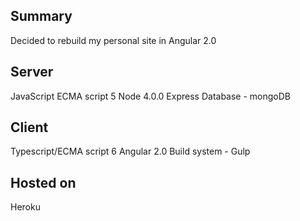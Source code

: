 ## Summary
Decided to rebuild my personal site in Angular 2.0

## Server
JavaScript ECMA script 5
Node 4.0.0
Express
Database - mongoDB

## Client
Typescript/ECMA script 6
Angular 2.0
Build system - Gulp

## Hosted on
Heroku
